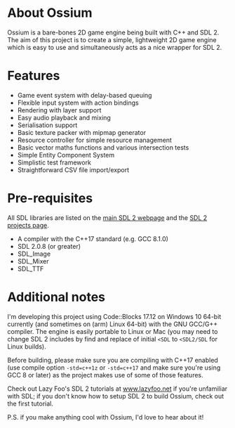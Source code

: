 # About Ossium
Ossium is a bare-bones 2D game engine being built with C++ and SDL 2. The aim of this project is to create a simple, lightweight 2D game engine which is easy to use and simultaneously acts as a nice wrapper for SDL 2.

# Features
* Game event system with delay-based queuing
* Flexible input system with action bindings 
* Rendering with layer support
* Easy audio playback and mixing
* Serialisation support
* Basic texture packer with mipmap generator
* Resource controller for simple resource management
* Basic vector maths functions and various intersection tests
* Simple Entity Component System
* Simplistic test framework
* Straightforward CSV file import/export

# Pre-requisites
All SDL libraries are listed on the [main SDL 2 webpage](https://www.libsdl.org/download-2.0.php) and the [SDL 2 projects page](https://www.libsdl.org/projects).
* A compiler with the C++17 standard (e.g. GCC 8.1.0)
* SDL 2.0.8 (or greater)
* SDL_Image
* SDL_Mixer
* SDL_TTF

# Additional notes
I'm developing this project using Code::Blocks 17.12 on Windows 10 64-bit currently (and sometimes on (arm) Linux 64-bit)
with the GNU GCC/G++ compiler. The engine is easily portable to Linux or Mac (you may need to change SDL 2 includes by find and replace of initial `<SDL` to `<SDL2/SDL` for Linux builds).

Before building, please make sure you are compiling with C++17 enabled (use compile option `-std=c++1z` or `-std=c++17` and make sure you're using GCC 8 or later) as the project makes use of some of those features.

Check out Lazy Foo's SDL 2 tutorials at www.lazyfoo.net if you're unfamiliar with SDL; if you don't know how to setup SDL 2 to build Ossium, check out the first tutorial.

P.S. if you make anything cool with Ossium, I'd love to hear about it!
